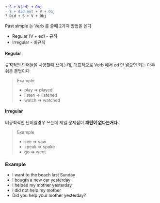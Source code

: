 ```diff
+ S + V(ed) + Obj
- S + did not + V + Obj
? Did + S + V + Obj
```

Past simple 는 Verb 를 쓸때 2가지 방법을 쓴다
- Regular (V + ed) - 규칙
- Irregular - 비규칙

#### Regular
규칙적인 단어들을 사용할때 쓰이는데, 대표적으로 Verb 에서 ed 만 넣으면 되는 아주 쉬운 문법이다
> Example
> - play => played
> - listen => listened
> - watch => watched
#### Irregular
비규칙적인 단어일경우 쓰는데 제일 문제점이 **패턴이 없다는거다.**

> Example
> - see => saw
> - speak => spoke
> - go => went


### Example
-  I want to the beach last Sunday
-  I bougth a new car yesterday
-  I helped my mother yesterday
-  I did not help my mother
-  Did you help your mother yesterday?
